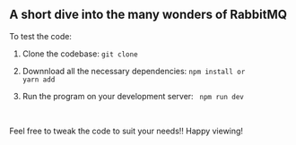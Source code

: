 ## A short dive into the many wonders of RabbitMQ

To test the code:
<br>

1. Clone the codebase:
   <code>git clone</code>

2. Downnload all the necessary dependencies:
   <code>npm install or yarn add</code>

3. Run the program on your development server:
   <code> npm run dev </code>

<br>

Feel free to tweak the code to suit your needs!! Happy viewing!
